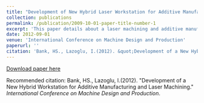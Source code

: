 ```yaml
---
title: "Development of New Hybrid Laser Workstation for Additive Manufacturing and Laser Machining"
collection: publications
permalink: /publication/2009-10-01-paper-title-number-1
excerpt: 'This paper details about a laser machining and additive manufacturing by using lasers with two different wavelengths.'
date: 2012-09-01
venue: 'International Conference on Machine Design and Production'
paperurl: ''
citation: 'Bank, HS., Lazoglu, I.(2012). &quot;Development of a New Hybrid Workstation for Additive Manufacturing and Laser Machining.&quot; <i>International Conference on Machine Design and Production</i>.'
---
```


[Download paper here](http://bankh.github.io/files/SME_NAMRC_46_Paper_140.pdf)

Recommended citation: Bank, HS., Lazoglu, I.(2012). &quot;Development of a New Hybrid Workstation for Additive Manufacturing and Laser Machining.&quot; <i>International Conference on Machine Design and Production</i>.